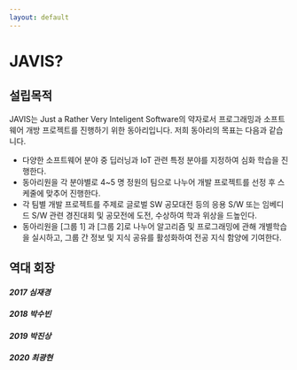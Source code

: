 ```yaml
---
layout: default
---
```


# JAVIS?
## 설립목적
JAVIS는 Just a Rather Very Inteligent Software의 약자로서 프로그래밍과 소프트웨어 개방 프로젝트를 진행하기 위한 동아리입니다. 저희 동아리의 목표는 다음과 같습니다.
- 다양한 소프트웨어 분야 중 딥러닝과 IoT 관련 특정 분야를 지정하여 심화 학습을 진행한다.
- 동아리원을 각 분야별로 4~5 명 정원의 팀으로 나누어 개발 프로젝트를 선정 후 스케줄에 맞추어 진행한다.
- 각 팀별 개발 프로젝트를 주제로 글로벌 SW 공모대전 등의 응용 S/W 또는 임베디드 S/W 관련 경진대회 및 공모전에 도전, 수상하여 학과 위상을 드높인다.
- 동아리원을 [그룹 1] 과 [그룹 2]로 나누어 알고리즘 및 프로그래밍에 관해 개별학습을 실시하고, 그룹 간 정보 및 지식 공유를 활성화하여 전공 지식 함양에 기여한다.




## 역대 회장
#### _2017_ _심재경_
#### _2018_ _박수빈_
#### _2019_ _박진상_
#### _2020_ _최광현_



